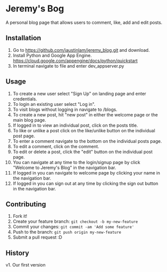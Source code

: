# Jeremy's Bog
A personal blog page that allows users to comment, like, add and edit posts.

## Installation
1. Go to https://github.com/jaustinlam/jeremy_blog.git and download.
2. Install Python and Google App Engine. https://cloud.google.com/appengine/docs/python/quickstart
3. In terminal navigate to file and enter dev_appserver.py

## Usage
1. To create a new user select "Sign Up" on landing page and enter credentials.
2. To login an existing user select "Log in".
3. To visit blogs without logging in navigate to /blogs.
4. To create a new post, hit "new post" in either the welcome page or the main blog page.
5. If logged in to view an individual post, click on the posts title.
6. To like or unlike a post click on the like/unlike button on the individual post page.
7. To enter a comment navigate to the bottom on the individual posts page.
8. To edit a comment, click on the comment.
7. To edit or delete a post, click the "edit" button on the individual post page.
9. You can navigate at any time to the login/signup page by click "Welcome to Jeremy's Blog" in the navigation bar.
10. If logged in you can navigate to welcome page by clicking your name in the navigation bar.
11. If logged in you can sign out at any time by clicking the
sign out button in the navigation bar.


## Contributing

1. Fork it!
2. Create your feature branch: `git checkout -b my-new-feature`
3. Commit your changes: `git commit -am 'Add some feature'`
4. Push to the branch: `git push origin my-new-feature`
5. Submit a pull request :D

## History

v1. Our first version

